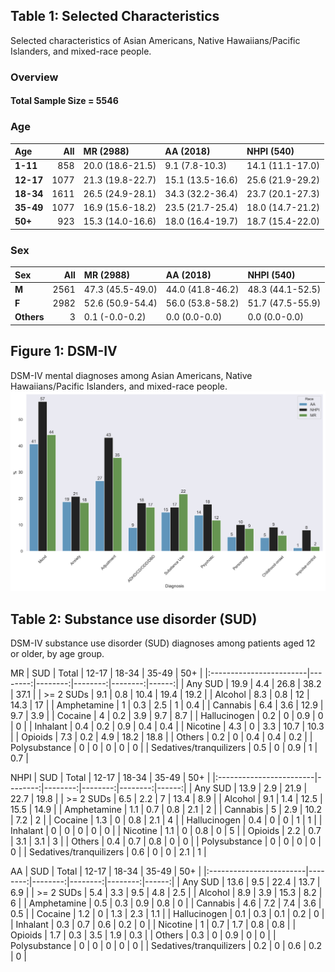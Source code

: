 
## Table 1: Selected Characteristics
Selected characteristics of Asian Americans, Native Hawaiians/Pacific Islanders, and mixed-race people.
### Overview
#### Total Sample Size = 5546
### Age 
| Age   |   All | **M**R (2988)               | AA (2018)               | NHPI (540)             |
|:------|------:|:-----------------|:-----------------|:-----------------|
| **1-11**  |   858 | 20.0 (18.6-21.5) | 9.1 (7.8-10.3)   | 14.1 (11.1-17.0) |
| **12-17** |  1077 | 21.3 (19.8-22.7) | 15.1 (13.5-16.6) | 25.6 (21.9-29.2) |
| **18-34** |  1611 | 26.5 (24.9-28.1) | 34.3 (32.2-36.4) | 23.7 (20.1-27.3) |
| **35-49** |  1077 | 16.9 (15.6-18.2) | 23.5 (21.7-25.4) | 18.0 (14.7-21.2) |
| **50+**   |   923 | 15.3 (14.0-16.6) | 18.0 (16.4-19.7) | 18.7 (15.4-22.0) |

### Sex 
| Sex    |   All | **M**R (2988)               | AA (2018)               | NHPI (540)             |
|:-------|------:|:-----------------|:-----------------|:-----------------|
| **M**      |  2561 | 47.3 (45.5-49.0) | 44.0 (41.8-46.2) | 48.3 (44.1-52.5) |
| **F**      |  2982 | 52.6 (50.9-54.4) | 56.0 (53.8-58.2) | 51.7 (47.5-55.9) |
| **Others** |     3 | 0.1 (-0.0-0.2)   | 0.0 (0.0-0.0)    | 0.0 (0.0-0.0)    |
## Figure 1: DSM-IV
DSM-IV mental diagnoses among Asian Americans, Native Hawaiians/Pacific Islanders, and mixed-race people.
![image](figure1.png)

## Table 2: Substance use disorder (SUD)
DSM-IV substance use disorder (SUD) diagnoses among patients aged 12 or older, by age group.

MR
| SUD                     |   Total |   12-17 |   18-34 |   35-49 |   50+ |
|:------------------------|--------:|--------:|--------:|--------:|------:|
| Any SUD                 |    19.9 |     4.4 |    26.8 |    38.2 |  37.1 |
| >= 2 SUDs               |     9.1 |     0.8 |    10.4 |    19.4 |  19.2 |
| Alcohol                 |     8.3 |     0.8 |    12   |    14.3 |  17   |
| Amphetamine             |     1   |     0.3 |     2.5 |     1   |   0.4 |
| Cannabis                |     6.4 |     3.6 |    12.9 |     9.7 |   3.9 |
| Cocaine                 |     4   |     0.2 |     3.9 |     9.7 |   8.7 |
| Hallucinogen            |     0.2 |     0   |     0.9 |     0   |   0   |
| Inhalant                |     0.4 |     0.2 |     0.9 |     0.4 |   0.4 |
| Nicotine                |     4.3 |     0   |     3.3 |    10.7 |  10.3 |
| Opioids                 |     7.3 |     0.2 |     4.9 |    18.2 |  18.8 |
| Others                  |     0.2 |     0   |     0.4 |     0.4 |   0.2 |
| Polysubstance           |     0   |     0   |     0   |     0   |   0   |
| Sedatives/tranquilizers |     0.5 |     0   |     0.9 |     1   |   0.7 |

NHPI
| SUD                     |   Total |   12-17 |   18-34 |   35-49 |   50+ |
|:------------------------|--------:|--------:|--------:|--------:|------:|
| Any SUD                 |    13.9 |     2.9 |    21.9 |    22.7 |  19.8 |
| >= 2 SUDs               |     6.5 |     2.2 |     7   |    13.4 |   8.9 |
| Alcohol                 |     9.1 |     1.4 |    12.5 |    15.5 |  14.9 |
| Amphetamine             |     1.1 |     0.7 |     0.8 |     2.1 |   2   |
| Cannabis                |     5   |     2.9 |    10.2 |     7.2 |   2   |
| Cocaine                 |     1.3 |     0   |     0.8 |     2.1 |   4   |
| Hallucinogen            |     0.4 |     0   |     0   |     1   |   1   |
| Inhalant                |     0   |     0   |     0   |     0   |   0   |
| Nicotine                |     1.1 |     0   |     0.8 |     0   |   5   |
| Opioids                 |     2.2 |     0.7 |     3.1 |     3.1 |   3   |
| Others                  |     0.4 |     0.7 |     0.8 |     0   |   0   |
| Polysubstance           |     0   |     0   |     0   |     0   |   0   |
| Sedatives/tranquilizers |     0.6 |     0   |     0   |     2.1 |   1   |

AA
| SUD                     |   Total |   12-17 |   18-34 |   35-49 |   50+ |
|:------------------------|--------:|--------:|--------:|--------:|------:|
| Any SUD                 |    13.6 |     9.5 |    22.4 |    13.7 |   6.9 |
| >= 2 SUDs               |     5.4 |     3.3 |     9.5 |     4.8 |   2.5 |
| Alcohol                 |     8.9 |     3.9 |    15.3 |     8.2 |   6   |
| Amphetamine             |     0.5 |     0.3 |     0.9 |     0.8 |   0   |
| Cannabis                |     4.6 |     7.2 |     7.4 |     3.6 |   0.5 |
| Cocaine                 |     1.2 |     0   |     1.3 |     2.3 |   1.1 |
| Hallucinogen            |     0.1 |     0.3 |     0.1 |     0.2 |   0   |
| Inhalant                |     0.3 |     0.7 |     0.6 |     0.2 |   0   |
| Nicotine                |     1   |     0.7 |     1.7 |     0.8 |   0.8 |
| Opioids                 |     1.7 |     0.3 |     3.5 |     1.9 |   0.3 |
| Others                  |     0.3 |     0   |     0.9 |     0   |   0   |
| Polysubstance           |     0   |     0   |     0   |     0   |   0   |
| Sedatives/tranquilizers |     0.2 |     0   |     0.6 |     0.2 |   0   |

